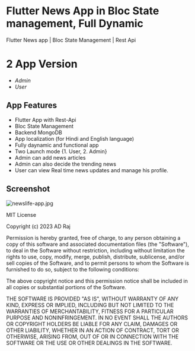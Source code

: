 # Flutter News App in Bloc State management, Full Dynamic

Flutter News app | Bloc State Management | Rest Api

# 2 App Version
- _Admin_
- _User_

## App Features
- Flutter App with Rest-Api
- Bloc State Management
- Backend MongoDB 
- App localization (for Hindi and English language)
- Fully daynamic and functional app
- Two Launch mode {1. User, 2. Admin}
- Admin can add news articles
- Admin can also decide the trending news
- User can view Real time news updates and manage his profile.



## Screenshot

![newslife-app.jpg](https://i.postimg.cc/wBS19hWK/newslife-app.jpg)


MIT License

Copyright (c) 2023 AD Raj

Permission is hereby granted, free of charge, to any person obtaining a copy
of this software and associated documentation files (the "Software"), to deal
in the Software without restriction, including without limitation the rights
to use, copy, modify, merge, publish, distribute, sublicense, and/or sell
copies of the Software, and to permit persons to whom the Software is
furnished to do so, subject to the following conditions:

The above copyright notice and this permission notice shall be included in all
copies or substantial portions of the Software.

THE SOFTWARE IS PROVIDED "AS IS", WITHOUT WARRANTY OF ANY KIND, EXPRESS OR
IMPLIED, INCLUDING BUT NOT LIMITED TO THE WARRANTIES OF MERCHANTABILITY,
FITNESS FOR A PARTICULAR PURPOSE AND NONINFRINGEMENT. IN NO EVENT SHALL THE
AUTHORS OR COPYRIGHT HOLDERS BE LIABLE FOR ANY CLAIM, DAMAGES OR OTHER
LIABILITY, WHETHER IN AN ACTION OF CONTRACT, TORT OR OTHERWISE, ARISING FROM,
OUT OF OR IN CONNECTION WITH THE SOFTWARE OR THE USE OR OTHER DEALINGS IN THE
SOFTWARE.
